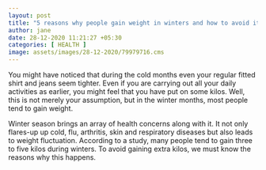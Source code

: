 ```yaml
---
layout: post
title: "5 reasons why people gain weight in winters and how to avoid it"
author: jane 
date: 28-12-2020 11:21:27 +05:30 
categories: [ HEALTH ] 
image: assets/images/28-12-2020/79979716.cms
---
```

You might have noticed that during the cold months even your regular fitted shirt and jeans seem tighter. Even if you are carrying out all your daily activities as earlier, you might feel that you have put on some kilos. Well, this is not merely your assumption, but in the winter months, most people tend to gain weight.

Winter season brings an array of health concerns along with it. It not only flares-up up cold, flu, arthritis, skin and respiratory diseases but also leads to weight fluctuation. According to a study, many people tend to gain three to five kilos during winters. To avoid gaining extra kilos, we must know the reasons why this happens.